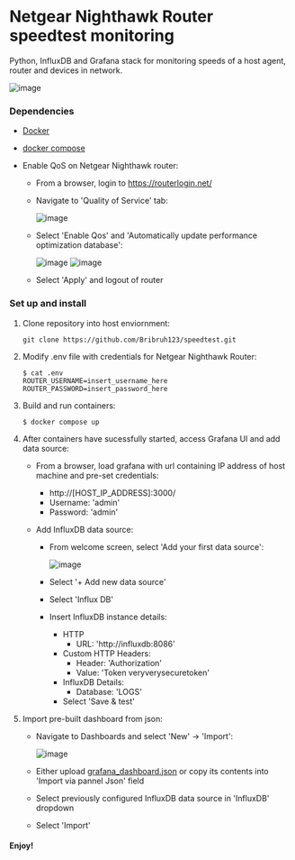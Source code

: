 # Netgear Nighthawk Router speedtest monitoring

Python, InfluxDB and Grafana stack for monitoring speeds of a host agent, router and devices in network. 


![image](https://github.com/Bribruh123/speedtest/assets/87781032/3595edac-eec5-4bb3-a2ae-1827a84373f4)

### Dependencies

- [Docker](https://docs.docker.com/engine/install/)

- [docker compose](https://docs.docker.com/compose/install/linux/)

- Enable QoS on Netgear Nighthawk router:
   - From a browser, login to https://routerlogin.net/
   - Navigate to 'Quality of Service' tab:
 
      ![image](https://github.com/Bribruh123/speedtest/assets/87781032/1db24253-bf86-42d2-b1e1-688e867fe106)

   - Select 'Enable Qos' and 'Automatically update performance optimization database':

     ![image](https://github.com/Bribruh123/speedtest/assets/87781032/21600324-26a9-4977-8352-b7df3858851b)
     ![image](https://github.com/Bribruh123/speedtest/assets/87781032/93769bd1-0d51-4b15-871e-bfd597a63c06)

   - Select 'Apply' and logout of router



### Set up and install

1) Clone repository into host enviornment:

   ```
   git clone https://github.com/Bribruh123/speedtest.git
   ```

3) Modify .env file with credentials for Netgear Nighthawk Router:

   ```
   $ cat .env
   ROUTER_USERNAME=insert_username_here
   ROUTER_PASSWORD=insert_password_here
   ```

4) Build and run containers:
   ```
   $ docker compose up
   ```

5) After containers have sucessfully started, access Grafana UI and add data source:

   - From a browser, load grafana with url containing IP address of host machine and pre-set credentials:

     - http://[HOST_IP_ADDRESS]:3000/
     - Username: 'admin'
     - Password: 'admin'

   - Add InfluxDB data source:
     - From welcome screen, select 'Add your first data source':
    
       ![image](https://github.com/Bribruh123/speedtest/assets/87781032/6262db74-ac7b-46c3-919a-c1c455f80915)


     - Select '+ Add new data source'
     - Select 'Influx DB'
     - Insert InfluxDB instance details:
       - HTTP
         - URL: 'http://influxdb:8086'
       - Custom HTTP Headers:
         - Header: 'Authorization'
         - Value: 'Token veryverysecuretoken'
       - InfluxDB Details:
         - Database: 'LOGS'
       - Select 'Save & test'
6) Import pre-built dashboard from json:
   - Navigate to Dashboards and select 'New' -> 'Import':
  
     ![image](https://github.com/Bribruh123/speedtest/assets/87781032/92626276-aab5-40fc-a753-cae308f62019)


   - Either upload [grafana_dashboard.json](https://github.com/Bribruh123/speedtest/blob/master/grafana_dashboard.json) or copy its contents into 'Import via pannel Json' field
   - Select previously configured InfluxDB data source in 'InfluxDB' dropdown
   - Select 'Import'

#### Enjoy!



